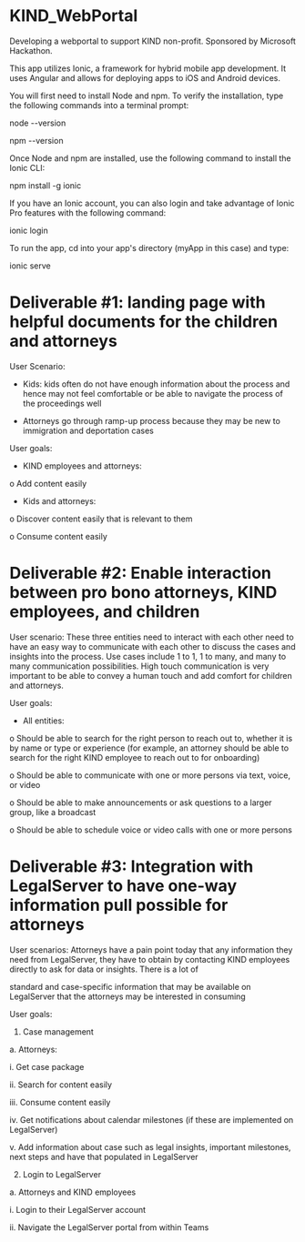# KIND_WebPortal
Developing a webportal to support KIND non-profit. Sponsored by Microsoft Hackathon.

This app utilizes Ionic, a framework for hybrid mobile app development. It uses Angular and allows for deploying apps to iOS and Android devices.

You will first need to install Node and npm. To verify the installation, type the following commands into a terminal prompt:

node --version 

npm --version

Once Node and npm are installed, use the following command to install the Ionic CLI:

npm install -g ionic

If you have an Ionic account, you can also login and take advantage of Ionic Pro features with the following command:

ionic login

To run the app, cd into your app's directory (myApp in this case) and type:

ionic serve

# Deliverable #1: landing page with helpful documents for the children and attorneys
User Scenario:

* Kids: kids often do not have enough information about the process and hence may not feel comfortable or be able to navigate the process of the proceedings well

* Attorneys go through ramp-up process because they may be new to immigration and deportation cases

User goals:

* KIND employees and attorneys:

o Add content easily

* Kids and attorneys:

o Discover content easily that is relevant to them

o Consume content easily


# Deliverable #2: Enable interaction between pro bono attorneys, KIND employees, and children
User scenario: These three entities need to interact with each other need to have an easy way to communicate with each other to discuss the cases and insights into the process. Use cases include 1 to 1, 1 to many, and many to many communication possibilities. High touch communication is very important to be able to convey a human touch and add comfort for children and attorneys.

User goals:

* All entities:

o Should be able to search for the right person to reach out to, whether it is by name or type or experience (for example, an attorney should be able to search for the right KIND employee to reach out to for onboarding)

o Should be able to communicate with one or more persons via text, voice, or video

o Should be able to make announcements or ask questions to a larger group, like a broadcast

o Should be able to schedule voice or video calls with one or more persons


# Deliverable #3: Integration with LegalServer to have one-way information pull possible for attorneys
User scenarios: Attorneys have a pain point today that any information they need from LegalServer, they have to obtain by contacting KIND employees directly to ask for data or insights. There is a lot of

standard and case-specific information that may be available on LegalServer that the attorneys may be interested in consuming

User goals:

1. Case management

a. Attorneys:

i. Get case package

ii. Search for content easily

iii. Consume content easily

iv. Get notifications about calendar milestones (if these are implemented on LegalServer)

v. Add information about case such as legal insights, important milestones, next steps and have that populated in LegalServer

2. Login to LegalServer

a. Attorneys and KIND employees

i. Login to their LegalServer account

ii. Navigate the LegalServer portal from within Teams

